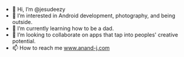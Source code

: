 - 👋 Hi, I’m @jesudeezy
- 👀 I’m interested in Android development, photography, and being outside.
- 🌱 I’m currently learning how to be a dad.
- 💞️ I’m looking to collaborate on apps that tap into peoples' creative potential.
- 📫 How to reach me www.anand-j.com

<!---
jesudeezy/jesudeezy is a ✨ special ✨ repository because its `README.md` (this file) appears on your GitHub profile.
You can click the Preview link to take a look at your changes.
--->
